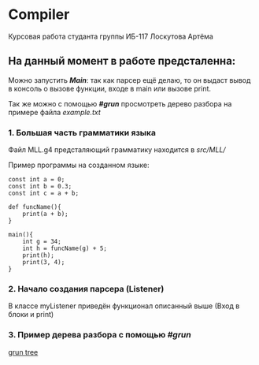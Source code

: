 # Сompiler
Курсовая работа студанта группы ИБ-117 Лоскутова Артёма

## На данный момент в работе предсталенна:

Можно запустить ***Main***: так как парсер ещё делаю, то он выдаст вывод в консоль о вызове функции, входе в main или вызове print.

Так же можно с помощью ***#grun*** просмотреть дерево разбора на примере файла *example.txt* 

### 1. Большая часть грамматики языка
Файл MLL.g4 предсталяющий грамматику находится в *src/MLL/*

Пример программы на созданном языке:

```
const int a = 0;
const int b = 0.3;
const int c = a + b;

def funcName(){
    print(a + b);
}

main(){
    int g = 34;
    int h = funcName(g) + 5;
    print(h);
    print(3, 4);
}
```

### 2. Начало создания парсера (Listener)

В классе myListener приведён функционал описанный выше (Вход в блоки и print)

### 3. Пример дерева разбора с помощью ***#grun***

[grun tree](https://github.com/irlyk/Compiler/blob/master/image.png)
